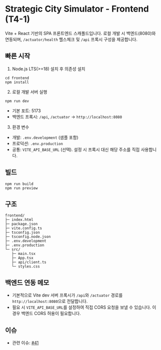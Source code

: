 # Strategic City Simulator - Frontend (T4-1)

Vite + React 기반의 SPA 프론트엔드 스캐폴드입니다. 로컬 개발 시 백엔드(8080)와 연동되며, `/actuator/health` 헬스체크 및 `/api` 프록시 구성을 제공합니다.

## 빠른 시작

1) Node.js LTS(>=18) 설치 후 의존성 설치
```
cd frontend
npm install
```

2) 로컬 개발 서버 실행
```
npm run dev
```
- 기본 포트: 5173
- 백엔드 프록시: `/api`, `/actuator` → `http://localhost:8080`

3) 환경 변수
- 개발: `.env.development` (샘플 포함)
- 프로덕션: `.env.production`
- 공통: `VITE_API_BASE_URL` (선택). 설정 시 프록시 대신 해당 주소를 직접 사용합니다.

## 빌드
```
npm run build
npm run preview
```

## 구조
```
frontend/
├─ index.html
├─ package.json
├─ vite.config.ts
├─ tsconfig.json
├─ tsconfig.node.json
├─ .env.development
├─ .env.production
└─ src/
   ├─ main.tsx
   ├─ App.tsx
   ├─ api/client.ts
   └─ styles.css
```

## 백엔드 연동 메모
- 기본적으로 Vite dev 서버 프록시가 `/api`와 `/actuator` 경로를 `http://localhost:8080`으로 전달합니다.
- 필요 시 `VITE_API_BASE_URL`를 설정하여 직접 CORS 요청을 보낼 수 있습니다. 이 경우 백엔드 CORS 허용이 필요합니다.

## 이슈
- 관련 이슈: [#41](https://github.com/sonegy/strategic-city-simulator/issues/41)

